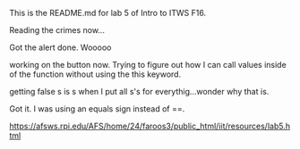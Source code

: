 This is the README.md for lab 5 of Intro to ITWS F16. 

Reading the crimes now...

Got the alert done. Wooooo

working on the button now. Trying to figure out how I can call values inside of the 
function without using the this keyword. 

getting false s is s when I put all s's for everythig...wonder why that is. 

Got it. I was using an equals sign instead of ==. 

https://afsws.rpi.edu/AFS/home/24/faroos3/public_html/iit/resources/lab5.html